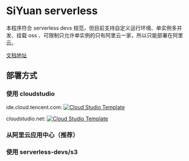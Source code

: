 # SiYuan serverless

本程序符合 serverless devs 规范，但目前支持自定义运行环境、单实例多并发、挂载 oss 、可限制只允许单实例的只有阿里云一家，所以只能部署在阿里云。

[文档地址](https://shenzilong.cn/%E6%83%B3%E6%B3%95/%E9%A1%B9%E7%9B%AE/SiYuan%20serverless)

## 部署方式


### 使用 cloudstudio
ide.cloud.tencent.com: [![Cloud Studio Template](https://cs-res.codehub.cn/common/assets/icon-badge.svg)](https://ide.cloud.tencent.com/templates/52xp20mfy0w)

cloudstudio.net: [![Cloud Studio Template](https://cs-res.codehub.cn/common/assets/icon-badge.svg)](https://cloudstudio.net/templates/52xvcorqps0)



### 从阿里云应用中心（推荐）

### 使用 serverless-devs/s3
